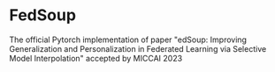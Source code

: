 # FedSoup
The official Pytorch implementation of paper "edSoup: Improving Generalization and Personalization in Federated Learning via Selective Model Interpolation" accepted by MICCAI 2023
